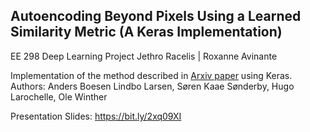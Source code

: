 ## Autoencoding Beyond Pixels Using a Learned Similarity Metric (A Keras Implementation)
EE 298 Deep Learning Project
Jethro Racelis | Roxanne Avinante

Implementation of the method described in [Arxiv paper](https://arxiv.org/abs/1512.09300) using Keras.
Authors: Anders Boesen Lindbo Larsen, Søren Kaae Sønderby, Hugo Larochelle, Ole Winther

Presentation Slides: https://bit.ly/2xq09XI
